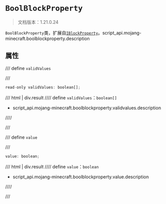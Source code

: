 # `BoolBlockProperty`

> 文档版本：1.21.0.24

`BoolBlockProperty`类，扩展自[`IBlockProperty`](./iblockproperty.md)。script_api.mojang-minecraft.boolblockproperty.description

## 属性

/// define
`validValues`


///

```js
read-only validValues: boolean[];
```

/// html | div.result
//// define
`validValues`：`boolean[]`

- script_api.mojang-minecraft.boolblockproperty.validvalues.description


////

///


/// define
`value`


///

```js
value: boolean;
```

/// html | div.result
//// define
`value`：`boolean`

- script_api.mojang-minecraft.boolblockproperty.value.description


////

///

